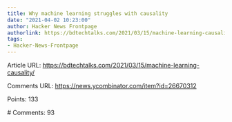 ```yaml
---
title: Why machine learning struggles with causality
date: "2021-04-02 10:23:00"
author: Hacker News Frontpage
authorlink: https://bdtechtalks.com/2021/03/15/machine-learning-causality/
tags:
- Hacker-News-Frontpage
---
```


<p>Article URL: <a href="https://bdtechtalks.com/2021/03/15/machine-learning-causality/">https://bdtechtalks.com/2021/03/15/machine-learning-causality/</a></p>
<p>Comments URL: <a href="https://news.ycombinator.com/item?id=26670312">https://news.ycombinator.com/item?id=26670312</a></p>
<p>Points: 133</p>
<p># Comments: 93</p>
